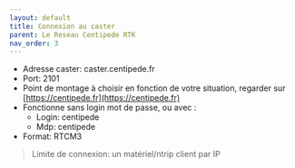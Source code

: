 ```yaml
---
layout: default
title: Connexion au caster
parent: Le Reseau Centipede RTK
nav_order: 3
---
```


* Adresse caster: caster.centipede.fr
* Port: 2101
* Point de montage à choisir en fonction de votre situation, regarder sur [https://centipede.fr](https://centipede.fr)
* Fonctionne sans login mot de passe, ou avec :
    * Login: centipede
    * Mdp: centipede
* Format: RTCM3

> Limite de connexion: un matériel/ntrip client par IP
